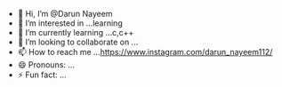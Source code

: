 - 👋 Hi, I’m @Darun Nayeem
- 👀 I’m interested in ...learning
- 🌱 I’m currently learning ...c,c++
- 💞️ I’m looking to collaborate on ...
- 📫 How to reach me ...https://www.instagram.com/darun_nayeem112/
- 😄 Pronouns: ...
- ⚡ Fun fact: ...

<!---
abnayeem227/abnayeem227 is a ✨ special ✨ repository because its `README.md` (this file) appears on your GitHub profile.
You can click the Preview link to take a look at your changes.
--->
